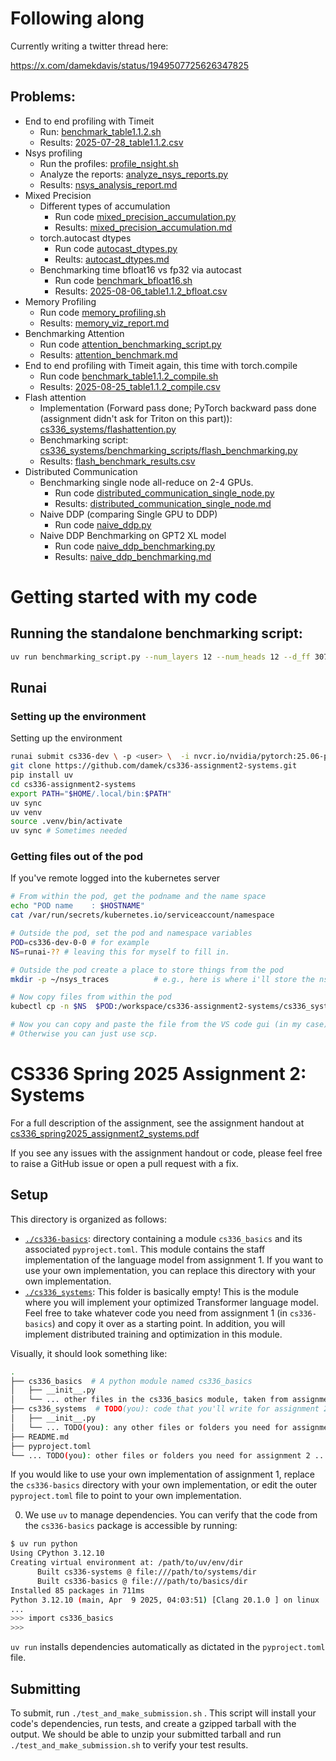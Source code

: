 # Following along

Currently writing a twitter thread here: 

https://x.com/damekdavis/status/1949507725626347825


## Problems: 

- End to end profiling with Timeit
  - Run: [benchmark_table1.1.2.sh](cs336_systems/benchmarking_scripts/benchmark_table1.1.2.sh)
  - Results: [2025-07-28_table1.1.2.csv](cs336_systems/outputs/csv/2025-07-28_table1.1.2.csv)
- Nsys profiling
  - Run the profiles: [profile_nsight.sh](cs336_systems/benchmarking_scripts/profile_nsight.sh)
  - Analyze the reports: [analyze_nsys_reports.py](cs336_systems/benchmarking_scripts/analyze_nsys_reports.py)
  - Results: [nsys_analysis_report.md](cs336_systems/outputs/nsys_analysis_report.md)
- Mixed Precision
  - Different types of accumulation 
    - Run code [mixed_precision_accumulation.py](cs336_systems/mixed_precision_accumulation.py)
    - Results: [mixed_precision_accumulation.md](cs336_systems/outputs/mixed_precision_accumulation.md)
  - torch.autocast dtypes
    - Run code [autocast_dtypes.py](cs336_systems/autocast_dtypes.py)
    - Reults: [autocast_dtypes.md](cs336_systems/outputs/autocast_dtypes.md)
  - Benchmarking time bfloat16 vs fp32 via autocast
    - Run code [benchmark_bfloat16.sh](cs336_systems/benchmarking_scripts/benchmark_bfloat16.sh)
    - Results: [2025-08-06_table1.1.2_bfloat.csv](cs336_systems/outputs/csv/2025-08-06_table1.1.2_bfloat.csv)
- Memory Profiling
  - Run code [memory_profiling.sh](cs336_systems/benchmarking_scripts/memory_profiling.sh)
  - Results: [memory_viz_report.md](cs336_systems/outputs/memory_viz_report.md)
- Benchmarking Attention
  - Run code [attention_benchmarking_script.py](cs336_systems/benchmarking_scripts/attention_benchmarking_script.py)
  - Results: [attention_benchmark.md](cs336_systems/outputs/attention_benchmark.md)
- End to end profiling with Timeit again, this time with torch.compile
  - Run code [benchmark_table1.1.2_compile.sh](cs336_systems/benchmarking_scripts/benchmark_table1.1.2_compile.sh)
  - Results: [2025-08-25_table1.1.2_compile.csv](cs336_systems/outputs/csv/2025-08-25_table1.1.2_compile.csv)
- Flash attention
  - Implementation (Forward pass done; PyTorch backward pass done (assignment didn't ask for Triton on this part)): [cs336_systems/flashattention.py](cs336_systems/flashattention.py)
  - Benchmarking script: [cs336_systems/benchmarking_scripts/flash_benchmarking.py](cs336_systems/benchmarking_scripts/flash_benchmarking.py)
  - Results: [flash_benchmark_results.csv](cs336_systems/outputs/csv/flash_benchmark_results.csv)
- Distributed Communication
  - Benchmarking single node all-reduce on 2-4 GPUs.
    - Run code [distributed_communication_single_node.py](cs336_systems/benchmarking_scripts/distributed_communication_single_node.py)
    - Results: [distributed_communication_single_node.md](cs336_systems/outputs/distributed_communication_single_node.md)
  - Naive DDP (comparing Single GPU to DDP)
    - Run code [naive_ddp.py](cs336_systems/naive_ddp.py)
  - Naive DDP Benchmarking on GPT2 XL model
    - Run code [naive_ddp_benchmarking.py](cs336_systems/benchmarking_scripts/naive_ddp_benchmarking.py)
    - Results: [naive_ddp_benchmarking.md](cs336_systems/outputs/naive_ddp_benchmarking.md)

# Getting started with my code

## Running the standalone benchmarking script: 

```bash
uv run benchmarking_script.py --num_layers 12 --num_heads 12 --d_ff 3072 --d_model 768 --context_length 1024 --rope_theta 10000 --vocab_size 10000 --output_csv "times.csv" --num_warmup 1 --num_benchmark 2
```

## Runai 
### Setting up the environment
Setting up the environment
```bash
runai submit cs336-dev \ -p <user> \  -i nvcr.io/nvidia/pytorch:25.06-py3 \  -g 1 --interactive --attach \  --command -- bash # replace -g 1 with -g 4 for 4 GPUs.
git clone https://github.com/damek/cs336-assignment2-systems.git
pip install uv
cd cs336-assignment2-systems
export PATH="$HOME/.local/bin:$PATH"
uv sync
uv venv
source .venv/bin/activate
uv sync # Sometimes needed
```

### Getting files out of the pod

If you've remote logged into the kubernetes server
```bash
# From within the pod, get the podname and the name space
echo "POD name    : $HOSTNAME"
cat /var/run/secrets/kubernetes.io/serviceaccount/namespace

# Outside the pod, set the pod and namespace variables 
POD=cs336-dev-0-0 # for example
NS=runai-?? # leaving this for myself to fill in.

# Outside the pod create a place to store things from the pod
mkdir -p ~/nsys_traces          # e.g., here is where i'll store the nsys_traces

# Now copy files from within the pod 
kubectl cp -n $NS  $POD:/workspace/cs336-assignment2-systems/cs336_systems/ouputs/nsys/nsys.tgz ~/nsys_traces/nsys.tgz

# Now you can copy and paste the file from the VS code gui (in my case). 
# Otherwise you can just use scp.
```


# CS336 Spring 2025 Assignment 2: Systems

For a full description of the assignment, see the assignment handout at
[cs336_spring2025_assignment2_systems.pdf](./cs336_spring2025_assignment2_systems.pdf)

If you see any issues with the assignment handout or code, please feel free to
raise a GitHub issue or open a pull request with a fix.

## Setup

This directory is organized as follows:

- [`./cs336-basics`](./cs336-basics): directory containing a module
  `cs336_basics` and its associated `pyproject.toml`. This module contains the staff 
  implementation of the language model from assignment 1. If you want to use your own 
  implementation, you can replace this directory with your own implementation.
- [`./cs336_systems`](./cs336_systems): This folder is basically empty! This is the
  module where you will implement your optimized Transformer language model. 
  Feel free to take whatever code you need from assignment 1 (in `cs336-basics`) and copy it 
  over as a starting point. In addition, you will implement distributed training and
  optimization in this module.

Visually, it should look something like:

``` sh
.
├── cs336_basics  # A python module named cs336_basics
│   ├── __init__.py
│   └── ... other files in the cs336_basics module, taken from assignment 1 ...
├── cs336_systems  # TODO(you): code that you'll write for assignment 2 
│   ├── __init__.py
│   └── ... TODO(you): any other files or folders you need for assignment 2 ...
├── README.md
├── pyproject.toml
└── ... TODO(you): other files or folders you need for assignment 2 ...
```

If you would like to use your own implementation of assignment 1, replace the `cs336-basics`
directory with your own implementation, or edit the outer `pyproject.toml` file to point to your
own implementation.

0. We use `uv` to manage dependencies. You can verify that the code from the `cs336-basics`
package is accessible by running:

```sh
$ uv run python
Using CPython 3.12.10
Creating virtual environment at: /path/to/uv/env/dir
      Built cs336-systems @ file:///path/to/systems/dir
      Built cs336-basics @ file:///path/to/basics/dir
Installed 85 packages in 711ms
Python 3.12.10 (main, Apr  9 2025, 04:03:51) [Clang 20.1.0 ] on linux
...
>>> import cs336_basics
>>> 
```

`uv run` installs dependencies automatically as dictated in the `pyproject.toml` file.

## Submitting

To submit, run `./test_and_make_submission.sh` . This script will install your
code's dependencies, run tests, and create a gzipped tarball with the output. We
should be able to unzip your submitted tarball and run
`./test_and_make_submission.sh` to verify your test results.
